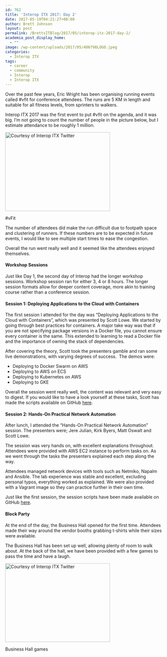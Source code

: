 ```yaml
---
id: 762
title: 'Interop ITX 2017: Day 2'
date: 2017-05-19T04:21:27+00:00
author: Brett Johnson
layout: post
permalink: /BrettsITBlog/2017/05/interop-itx-2017-day-2/
academia_post_display_home:
  - ""
image: /wp-content/uploads/2017/05/406798LOGO.jpeg
categories:
  - Interop ITX
tags:
  - career
  - community
  - Interop
  - Interop ITX
---
```



Over the past few years, Eric Wright has been organising running events called #vfit for conference attendees. The runs are 5 KM in length and suitable for all fitness levels, from sprinters to walkers.

Interop ITX 2017 was the first event to put #vfit on the agenda, and it was big. I&#8217;m not going to count the number of people in the picture below, but I estimate attendance to be roughly 1 million.

<div id="attachment_768" style="width: 345px" class="wp-caption alignnone">
  <a href="https://sdbrett.com/assets/images/2017/05/vfit.jpg" target="_blank" rel="noopener noreferrer"><img class="wp-image-768" title="Interop ITX" src="https://sdbrett.com/assets/images/2017/05/vfit-300x225.jpg" alt="Courtesy of Interop ITX Twitter" width="335" height="251" srcset="https://sdbrett.com/assets/images2017/05/vfit-300x225.jpg 300w, https://sdbrett.com/assets/images2017/05/vfit-768x576.jpg 768w, https://sdbrett.com/assets/images2017/05/vfit-1024x768.jpg 1024w, https://sdbrett.com/assets/images2017/05/vfit-260x195.jpg 260w" sizes="(max-width: 335px) 100vw, 335px" /></a>
  
  <p class="wp-caption-text">
    #vFit
  </p>
</div>

The number of attendees did make the run difficult due to footpath space and clustering of runners. If these numbers are to be expected in future events, I would like to see multiple start times to ease the congestion.

Overall the run went really well and it seemed like the attendees enjoyed themselves.

#### Workshop Sessions

Just like Day 1, the second day of Interop had the longer workshop sessions. Workshop session ran for either 3, 4 or 8 hours. The longer session formats allow for deeper content coverage, more akin to training course rather than a conference session.

#### Session 1: Deploying Applications to the Cloud with Containers

The first session I attended for the day was &#8220;Deploying Applications to the Cloud with Containers&#8221;, which was presented by Scott Lowe. We started by going through best practices for containers. A major take way was that if you are not specifying package versions in a Docker file, you cannot ensure every container is the same. This extended to learning to read a Docker file and the importance of owning the stack of dependencies.

After covering the theory, Scott took the presenters gamble and ran some live demonstrations, with varying degrees of success.  The demos were:

  * Deploying to Docker Swarm on AWS
  * Deploying to AWS on ECS
  * Deploying to Kubernetes on AWS
  * Deploying to GKE

Overall the session went really well, the content was relevant and very easy to digest. If you would like to have a look yourself at these tasks, Scott has made the scripts available on GitHub [here](https://github.com/lowescott/2017-itx-container-workshop).

#### Session 2: Hands-On Practical Network Automation

After lunch, I attended the &#8220;Hands-On Practical Network Automation&#8221; session. The presenters were; Jere Julian, Kirk Byers, Matt Oswalt and Scott Lowe.

The session was very hands on, with excellent explanations throughout. Attendees were provided with AWS EC2 instance to perform tasks on. As we went through the tasks the presenters explained each step along the way.

Attendees managed network devices with tools such as Netmiko, Napalm and Ansible. The lab experience was stable and excellent, excluding personal typos, everything worked as explained. We were also provided with a Vagrant image so they can practice further in their own time.

Just like the first session, the session scripts have been made available on GitHub [here](https://github.com/lowescott/itx2017-net-auto-workshop).

#### Block Party

At the end of the day, the Business Hall opened for the first time. Attendees made their way around the vendor booths grabbing t-shirts while their sizes were available.

The Business Hall has been set up well, allowing plenty of room to walk about. At the back of the hall, we have been provided with a few games to pass the time and have a laugh.

<div id="attachment_766" style="width: 345px" class="wp-caption alignnone">
  <img class="wp-image-766" title="Interop ITX" src="https://sdbrett.com/assets/images/2017/05/Business-Hall-games-300x225.jpg" alt="Courtesy of Interop ITX Twitter" width="335" height="251" srcset="https://sdbrett.com/assets/images2017/05/Business-Hall-games-300x225.jpg 300w, https://sdbrett.com/assets/images2017/05/Business-Hall-games-768x576.jpg 768w, https://sdbrett.com/assets/images2017/05/Business-Hall-games-1024x768.jpg 1024w, https://sdbrett.com/assets/images2017/05/Business-Hall-games-260x195.jpg 260w, https://sdbrett.com/assets/images2017/05/Business-Hall-games.jpg 1200w" sizes="(max-width: 335px) 100vw, 335px" />
  
  <p class="wp-caption-text">
    Business Hall games
  </p>
</div>